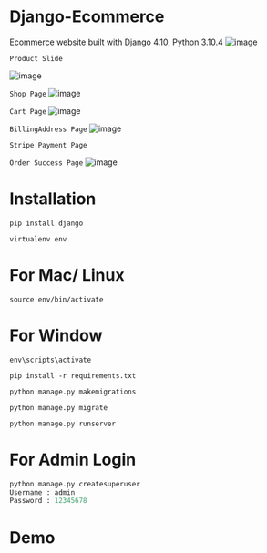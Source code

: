 # Django-Ecommerce

Ecommerce website built with Django 4.10, Python 3.10.4
![image](https://user-images.githubusercontent.com/105048583/203443642-1cd40bc9-e02e-468d-94c0-190f5bdf1f9b.png)


`Product Slide`

![image](https://user-images.githubusercontent.com/105048583/203443750-98787240-dcfe-4b96-b123-a78d77f809fa.png)


`Shop Page`
![image](https://user-images.githubusercontent.com/105048583/203443804-5ccf36d6-db10-43b3-9b7d-9fcf23a633d7.png)



`Cart Page`
![image](https://user-images.githubusercontent.com/105048583/203443958-4dccd42d-e2c1-490d-ba3c-a5e691252769.png)


`BillingAddress Page`
![image](https://user-images.githubusercontent.com/105048583/203444179-827cfd0f-2d1b-4397-9720-0ee10dd8d43b.png)

`Stripe Payment Page`


`Order Success Page`
![image](https://user-images.githubusercontent.com/105048583/203443642-1cd40bc9-e02e-468d-94c0-190f5bdf1f9b.png)

# Installation

`pip install django`

`virtualenv env`

# For Mac/ Linux

`source env/bin/activate`

# For Window

`env\scripts\activate`

`pip install -r requirements.txt`

`python manage.py makemigrations`

`python manage.py migrate`

`python manage.py runserver`

# For Admin Login

```python
python manage.py createsuperuser
Username : admin
Password : 12345678
```
# Demo




